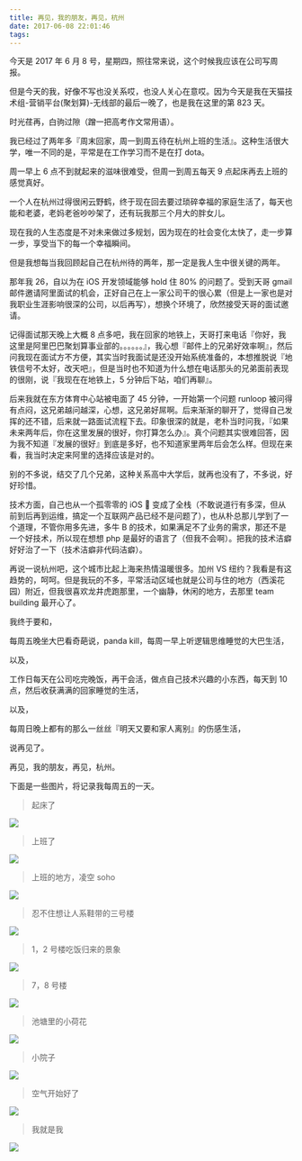 ```yaml
---
title: 再见，我的朋友，再见，杭州
date: 2017-06-08 22:01:46
tags:
---
```


今天是 2017 年 6 月 8 号，星期四，照往常来说，这个时候我应该在公司写周报。

但是今天的我，好像不写也没关系哎，也没人关心在意哎。因为今天是我在天猫技术组-营销平台(聚划算)-无线部的最后一晚了，也是我在这里的第 823 天。

时光荏再，白驹过隙（蹭一把高考作文常用语）。

我已经过了两年多『周末回家，周一到周五待在杭州上班的生活』。这种生活很大学，唯一不同的是，平常是在工作学习而不是在打 dota。

周一早上 6 点不到就起来的滋味很难受，但周一到周五每天 9 点起床再去上班的感觉真好。

一个人在杭州过得很闲云野鹤，终于现在回去要过琐碎幸福的家庭生活了，每天也能和老婆，老妈老爸吵吵架了，还有玩我那三个月大的胖女儿。

现在我的人生态度是不对未来做过多规划，因为现在的社会变化太快了，走一步算一步，享受当下的每一个幸福瞬间。

但是我想每当我回顾起自己在杭州待的两年，那一定是我人生中很关键的两年。

那年我 26，自以为在 iOS 开发领域能够 hold 住 80% 的问题了。受到天哥 gmail 邮件邀请阿里面试的机会，正好自己在上一家公司干的很心累（但是上一家也是对我职业生涯影响很深的公司，以后再写），想换个环境了，欣然接受天哥的面试邀请。

记得面试那天晚上大概 8 点多吧，我在回家的地铁上，天哥打来电话『你好，我这里是阿里巴巴聚划算事业部的。。。。。。』，我心想『邮件上的兄弟好效率啊』，然后问我现在面试方不方便，其实当时我面试是还没开始系统准备的，本想推脱说『地铁信号不太好，改天吧』，但是当时也不知道为什么想在电话那头的兄弟面前表现的很刚，说『我现在在地铁上，5 分钟后下站，咱们再聊』。

后来我就在东方体育中心站被电面了 45 分钟，一开始第一个问题 runloop 被问得有点闷，这兄弟越问越深，心想，这兄弟好屌啊。后来渐渐的聊开了，觉得自己发挥的还不错，后来就一路面试流程下去。印象很深的就是，老朴当时问我，『如果未来两年后，你在这里发展的很好，你打算怎么办』。真个问题其实很难回答，因为我不知道『发展的很好』到底是多好，也不知道家里两年后会怎么样。但现在来看，我当时决定来阿里的选择应该是对的。

别的不多说，结交了几个兄弟，这种关系高中大学后，就再也没有了，不多说，好好珍惜。

技术方面，自己也从一个孤零零的 iOS 🐶 变成了全栈（不敢说道行有多深，但从前到后再到运维，搞定一个互联网产品已经不是问题了），也从朴总那儿学到了一个道理，不管你用多先进，多牛 B 的技术，如果满足不了业务的需求，那还不是一个好技术，所以现在想想 php 是最好的语言了（但我不会啊）。把我的技术洁癖好好治了一下（技术洁癖非代码洁癖）。

再说一说杭州吧，这个城市比起上海来热情温暖很多。加州 VS 纽约？我看是有这趋势的，呵呵。但是我玩的不多，平常活动区域也就是公司与住的地方（西溪花园）附近，但我很喜欢龙井虎跑那里，一个幽静，休闲的地方，去那里 team building 最开心了。

我终于要和，

每周五晚坐大巴看奇葩说，panda kill，每周一早上听逻辑思维睡觉的大巴生活，

以及，

工作日每天在公司吃完晚饭，再干会活，做点自己技术兴趣的小东西，每天到 10 点，然后收获满满的回家睡觉的生活，

以及，

每周日晚上都有的那么一丝丝『明天又要和家人离别』的伤感生活，

说再见了。

再见，我的朋友，再见，杭州。

下面是一些图片，将记录我每周五的一天。

> 起床了

![](https://img.alicdn.com/tfs/TB1qhy8RFXXXXXtXpXXXXXXXXXX-4032-3024.jpg)

> 上班了

![](https://img.alicdn.com/tfs/TB1zY9.RFXXXXXiXpXXXXXXXXXX-4032-3024.jpg)

> 上班的地方，凌空 soho

![](https://img.alicdn.com/tfs/TB1Q0eBRFXXXXczXVXXXXXXXXXX-4032-3024.jpg)

> 忍不住想让人系鞋带的三号楼

![](https://img.alicdn.com/tfs/TB12k5MRFXXXXc5XFXXXXXXXXXX-4032-3024.jpg)

> 1，2 号楼吃饭归来的景象

![](https://img.alicdn.com/tfs/TB1ATyiRFXXXXXMaFXXXXXXXXXX-4032-3024.jpg)

> 7，8 号楼

![](https://img.alicdn.com/tfs/TB1KeWHRFXXXXatXVXXXXXXXXXX-4032-3024.jpg)

> 池塘里的小荷花

<img style="tranform: rotate(90deg)" src="https://img.alicdn.com/tfs/TB1jNmwRFXXXXXNapXXXXXXXXXX-4032-3024.jpg"/>


> 小院子

![](https://img.alicdn.com/tfs/TB1_fbaRFXXXXcRXXXXXXXXXXXX-4032-3024.jpg)

> 空气开始好了

![](https://img.alicdn.com/tfs/TB10fO1RFXXXXa4XpXXXXXXXXXX-4032-3024.jpg)


> 我就是我

![](https://img.alicdn.com/tfs/TB1hRi3RFXXXXcpXpXXXXXXXXXX-1080-1920.jpg)






